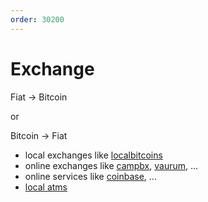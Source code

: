 ```yaml
---
order: 30200
---
```


# Exchange

Fiat -> Bitcoin

or

Bitcoin -> Fiat

- local exchanges like [localbitcoins](https://localbitcoins.com)
- online exchanges like [campbx](https://campbx.com), [vaurum](https://vaurum.com/), ...
- online services like [coinbase](https://coinbase.com), ...
- [local atms](http://bitcoinatmmap.com)
